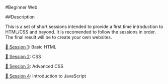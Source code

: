 #Beginner Web


##Description

This is a set of short sessions intended to provide a first time introduction to HTML/CSS and beyond. It is recomended to follow the sessions in order.  The final result will be to create your own websites.


[:rocket: Session 1][0]: Basic HTML

[:rocket: Session 2][1]: CSS

[:rocket: Session 3][2]: Advanced CSS

[:rocket: Session 4][3]: Introduction to JavaScript


[0]: session1/
[1]: session2/
[2]: session3/
[3]: session4/
